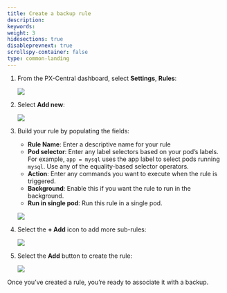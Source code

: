 ```yaml
---
title: Create a backup rule
description: 
keywords: 
weight: 3
hidesections: true
disableprevnext: true
scrollspy-container: false
type: common-landing
---
```


1. From the PX-Central dashboard, select **Settings**, **Rules**:

    ![](/img/settings-rules.png)

2. Select **Add new**:

    ![](/img/add-rule.png)

3. Build your rule by populating the fields:
    
    * **Rule Name**: Enter a descriptive name for your rule
    * **Pod selector**: Enter any label selectors based on your pod’s labels. For example, `app = mysql` uses the app label to select pods running `mysql`. Use any of the equality-based selector operators. 
    * **Action**: Enter any commands you want to execute when the rule is triggered. 
    * **Background**: Enable this if you want the rule to run in the background.
    * **Run in single pod**: Run this rule in a single pod.

    ![](/img/populate-rule.png)

4. Select the **+ Add** icon to add more sub-rules:

    ![](/img/subrule.png)

5. Select the **Add** button to create the rule:

    ![](/img/rule-add-button.png)

Once you’ve created a rule, you’re ready to associate it with a backup.